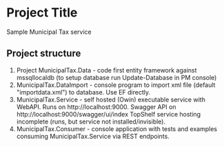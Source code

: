# Project Title

Sample Municipal Tax service

## Project structure

1. Project MunicipalTax.Data - code first entity framework against mssqllocaldb (to setup database run Update-Database in PM console)
2. MunicipalTax.DataImport - console program to import xml file (default "importdata.xml") to database. Use EF directly.
3. MunicipalTax.Service - self hosted (Owin) executable service with WebAPI. Runs on http://localhost:9000.
  Swagger API on http://localhost:9000/swagger/ui/index
  TopShelf service hosting incomplete (runs, but service not installed/invisible).
4. MunicipalTax.Consumer - console application with tests and examples consuming MunicipalTax.Service via REST endpoints.